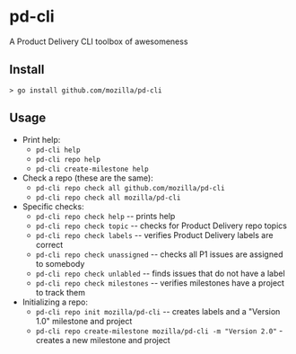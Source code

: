 # pd-cli
A Product Delivery CLI toolbox of awesomeness

## Install

```
> go install github.com/mozilla/pd-cli
```

## Usage

* Print help:
  * `pd-cli help`
  * `pd-cli repo help`
  * `pd-cli create-milestone help`
* Check a repo (these are the same):
  * `pd-cli repo check all github.com/mozilla/pd-cli`
  * `pd-cli repo check all mozilla/pd-cli`
* Specific checks:
  * `pd-cli repo check help` -- prints help
  * `pd-cli repo check topic` -- checks for Product Delivery repo topics
  * `pd-cli repo check labels` -- verifies Product Delivery labels are correct
  * `pd-cli repo check unassigned` -- checks all P1 issues are assigned to somebody
  * `pd-cli repo check unlabled` -- finds issues that do not have a label
  * `pd-cli repo check milestones` -- verifies milestones have a project to track them
* Initializing a repo:
  * `pd-cli repo init mozilla/pd-cli` -- creates labels and a "Version 1.0" milestone and project
  * `pd-cli repo create-milestone mozilla/pd-cli -m "Version 2.0"` - creates a new milestone and project


